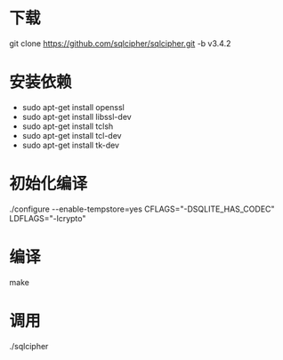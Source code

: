 # 下载
git clone https://github.com/sqlcipher/sqlcipher.git -b v3.4.2
# 安装依赖
- sudo apt-get install openssl
- sudo apt-get install libssl-dev
- sudo apt-get install tclsh
- sudo apt-get install tcl-dev 
- sudo apt-get install tk-dev
# 初始化编译
./configure --enable-tempstore=yes CFLAGS="-DSQLITE_HAS_CODEC" LDFLAGS="-lcrypto"
# 编译
make
# 调用
./sqlcipher
